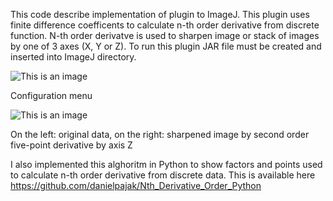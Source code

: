 This code describe implementation of plugin to ImageJ. This plugin uses finite difference coefficents to calculate n-th order derivative from discrete function. N-th order derivatve is used to sharpen image or stack of images by one of 3 axes (X, Y or Z). To run this plugin JAR file must be created and inserted into ImageJ directory.

![This is an image](https://i.ibb.co/bd3y8Ty/Screenshot-3.png)

Configuration menu

![This is an image](https://i.ibb.co/fxMKsr4/Screenshot-2.png)

On the left: original data, on the right: sharpened image by second order five-point derivative by axis Z

I also implemented this alghoritm in Python to show factors and points used to calculate n-th order derivative from discrete data. This is available here https://github.com/danielpajak/Nth_Derivative_Order_Python

